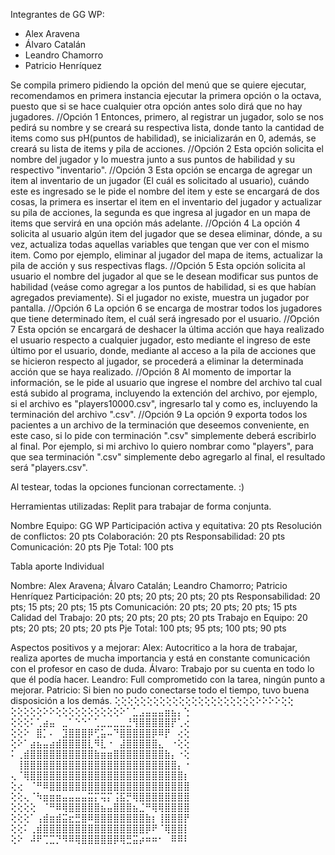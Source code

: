 Integrantes de GG WP: 
- Alex Aravena
- Álvaro Catalán
- Leandro Chamorro
- Patricio Henríquez

Se compila primero pidiendo la opción del menú que se quiere ejecutar, recomendamos en primera instancia ejecutar la primera opción o la octava, puesto que si se hace cualquier otra opción antes solo dirá que no hay jugadores.
//Opción 1
Entonces, primero, al registrar un jugador, solo se nos pedirá su nombre y se creará su respectiva lista,
donde tanto la cantidad de items como sus pH(puntos de habilidad), se inicializarán en 0, además, se creará su lista de items y pila de acciones.
//Opción 2
Esta opción solicita el nombre del jugador y lo muestra junto a sus puntos de habilidad y su respectivo "inventario".
//Opción 3
Esta opción se encarga de agregar un item al inventario de un jugador (El cuál es solicitado al usuario), cuándo este es ingresado se le pide el nombre del item y este se encargará de dos cosas,
la primera es insertar el item en el inventario del jugador y actualizar su pila de acciones, la segunda es que ingresa al jugador en un mapa de items que servirá en una opción más adelante.
//Opción 4
La opción 4 solicita al usuario algún item del jugador que se desea eliminar, dónde, a su vez, actualiza todas aquellas variables que tengan que ver con el mismo item. Como por ejemplo, eliminar al jugador del 
mapa de items, actualizar la pila de acción y sus respectivas flags.
//Opción 5
Esta opción solicita al usuario el nombre del jugador al que se le desean modificar sus puntos de habilidad (veáse como agregar a los puntos de habilidad, si es que habían agregados previamente). Si el jugador no existe,
muestra un jugador por pantalla.
//Opción 6
La opción 6 se encarga de mostrar todos los jugadores que tiene determinado ítem, el cuál será ingresado por el usuario.
//Opción 7
Esta opción se encargará de deshacer la última acción que haya realizado el usuario respecto a cualquier jugador, esto mediante el ingreso de este último por el usuario, donde, mediante al acceso a la pila de acciones que se hicieron respecto al jugador,
se procederá a eliminar la determinada acción que se haya realizado.
//Opción 8
Al momento de importar la información, se le pide al usuario que ingrese el nombre del archivo tal cual está subido al programa, incluyendo la extención del archivo, por ejemplo, si el archivo es "players10000.csv", ingresarlo tal y como es, incluyendo la terminación del archivo ".csv".
//Opción 9
La opción 9 exporta todos los pacientes a un archivo de la terminación que deseemos conveniente, en este caso, si lo pide con terminación ".csv"
simplemente deberá escribirlo al final. Por ejemplo, si mi archivo 
lo quiero nombrar como "players", para que sea terminación ".csv" 
simplemente debo agregarlo al final, el resultado será "players.csv".

Al testear, todas la opciones funcionan correctamente. :)

Herramientas utilizadas: Replit para trabajar de forma conjunta.

Nombre Equipo: GG WP
Participación activa y equitativa: 20 pts
Resolución de conflictos: 20 pts
Colaboración: 20 pts
Responsabilidad: 20 pts
Comunicación: 20 pts
Pje Total: 100 pts

Tabla aporte Individual

Nombre: Alex Aravena; Álvaro Catalán; Leandro Chamorro; Patricio Henríquez
Participación: 20 pts; 20 pts; 20 pts; 20 pts
Responsabilidad: 20 pts; 15 pts; 20 pts; 15 pts
Comunicación: 20 pts; 20 pts; 20 pts; 15 pts
Calidad del Trabajo: 20 pts; 20 pts; 20 pts; 20 pts
Trabajo en Equipo: 20 pts; 20 pts; 20 pts; 20 pts
Pje Total: 100 pts; 95 pts; 100 pts; 90 pts

Aspectos positivos y a mejorar:
Alex: Autocritico a la hora de trabajar, realiza aportes de mucha importancia y está en constante comunicación con el profesor en caso de duda.
Álvaro: Trabajo por su cuenta en todo lo que él podía hacer.
Leandro: Full comprometido con la tarea, ningún punto a mejorar.
Patricio: Si bien no pudo conectarse todo el tiempo, tuvo buena disposición a los demás.
⢕⢕⢕⢕⢕⢕⢕⢕⢕⢕⢕⢕⢕⢕⢕⢕⢕⢕⢕⢕⢕⢕⠕⠕⠕⠕⢕⢕
⢕⢕⢕⢕⢕⠕⠕⢕⢕⢕⢕⢕⢕⢕⢕⢕⢕⠕⠁⣁⣠⣤⣤⣤⣶⣦⡄⢑
⢕⢕⢕⠅⢁⣴⣤⠀⣀⠁⠑⠑⠁⢁⣀⣀⣀⣀⣘⢻⣿⣿⣿⣿⣿⡟⢁⢔
⢕⢕⠕⠀⣿⡁⠄⠀⣹⣿⣿⣿⡿⢋⣥⠤⠙⣿⣿⣿⣿⣿⡿⠿⡟⠀⢔⢕
⢕⠕⠁⣴⣦⣤⣴⣾⣿⣿⣿⣿⣇⠻⣇⠐⠀⣼⣿⣿⣿⣿⣿⣄⠀⠐⢕⢕
⠅⢀⣾⣿⣿⣿⣿⣿⣿⣿⣿⣿⣿⣷⣶⣶⣿⣿⣿⣿⣿⣿⣿⣿⣷⡄⠐⢕
⠀⢸⣿⣿⣿⣿⣿⣿⣿⣿⣿⣿⣿⣿⣿⣿⣿⣿⣿⣿⣿⣿⣿⣿⣿⣿⡄⠐
⢄⠈⢿⣿⣿⣿⣿⣿⣿⣿⣿⣿⣿⣿⣿⣿⣿⣿⣿⣿⣿⣿⣿⣿⣿⣿⣿⡆
⢕⢔⠀⠈⠛⠿⣿⣿⣿⣿⣿⣿⣿⣿⣿⣿⣿⣿⣿⣿⣿⣿⣿⣿⣿⣿⣿⣿
⢕⢕⢄⠈⠳⣶⣶⣶⣤⣤⣤⣤⣭⡍⢭⡍⢨⣯⡛⢿⣿⣿⣿⣿⣿⣿⣿⣿
⢕⢕⢕⢕⠀⠈⠛⠿⢿⣿⣿⣿⣿⣿⣦⣤⣿⣿⣿⣦⣈⠛⢿⢿⣿⣿⣿⣿
⢕⢕⢕⠁⢠⣾⣶⣾⣭⣖⣛⣿⠿⣿⣿⣿⣿⣿⣿⣿⣿⣷⡆⢸⣿⣿⣿⡟
⢕⢕⠅⢀⣾⣿⣿⣿⣿⣿⣿⣿⣿⣿⣿⣿⣿⣿⣿⣿⣿⡿⠟⠈⢿⣿⣿⡇
⢕⠕⠀⠼⠟⢉⣉⡙⠻⠿⢿⣿⣿⣿⣿⣿⡿⢿⣛⣭⡴⠶⠶⠂⠀⠿⠿⠇